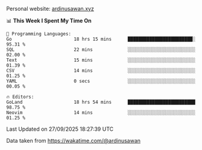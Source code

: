 Personal website: [ardinusawan.xyz](https://ardinusawan.xyz)

<!--START_SECTION:waka-->
📊 **This Week I Spent My Time On** 

```text
💬 Programming Languages: 
Go                       18 hrs 15 mins      ████████████████████████░   95.31 % 
SQL                      22 mins             ░░░░░░░░░░░░░░░░░░░░░░░░░   02.00 % 
Text                     15 mins             ░░░░░░░░░░░░░░░░░░░░░░░░░   01.39 % 
CSV                      14 mins             ░░░░░░░░░░░░░░░░░░░░░░░░░   01.25 % 
YAML                     0 secs              ░░░░░░░░░░░░░░░░░░░░░░░░░   00.05 % 

🔥 Editors: 
GoLand                   18 hrs 54 mins      █████████████████████████   98.75 % 
Neovim                   14 mins             ░░░░░░░░░░░░░░░░░░░░░░░░░   01.25 % 
```


 Last Updated on 27/09/2025 18:27:39 UTC
<!--END_SECTION:waka-->
Data taken from https://wakatime.com/@ardinusawan

